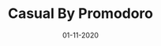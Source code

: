 ---
layout: project
title: 'Casual By Promodoro'
caption: Produits textiles de chez Promodoro depuis 1989
description: >
  
date: '01-11-2020'
image: 
  path: /assets/img/works/cover-webdesign-promodoro-mobile.jpg
  srcset: 
    1920w: /assets/img/works/cover-webdesign-promodoro-mobile.jpg
    960w:  /assets/img/works/cover-webdesign-promodoro-mobile.jpg
    480w:  /assets/img/works/cover-webdesign-promodoro-mobile.jpg

sitemap: false
---